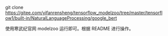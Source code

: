 git clone https://gitee.com/yifanrensheng/tensorflow_modelzoo/tree/master/tensorflow1/built-in/NaturalLanguageProcessing/google_bert


使用寒武纪官网 modelzoo 运行即可。根据 README 进行操作。
